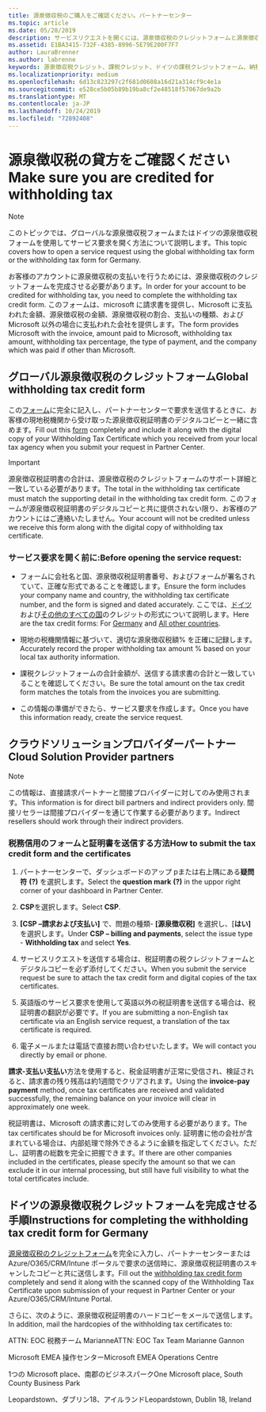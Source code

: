 ```yaml
---
title: 源泉徴収税のご購入をご確認ください。パートナーセンター
ms.topic: article
ms.date: 05/28/2019
description: サービスリクエストを開くには、源泉徴収税のクレジットフォームと源泉徴収税証明書の両方が必要です。
ms.assetid: E1BA3415-732F-4385-8996-5E79E200F7F7
author: LauraBrenner
ms.author: labrenne
keywords: 源泉徴収税クレジット、課税クレジット、ドイツの課税クレジットフォーム、納税クレジット
ms.localizationpriority: medium
ms.openlocfilehash: 6d13c823297c2f681d0608a16d21a314cf9c4e1a
ms.sourcegitcommit: e528ce5b05b89b19ba8cf2e48518f57067de9a2b
ms.translationtype: MT
ms.contentlocale: ja-JP
ms.lasthandoff: 10/24/2019
ms.locfileid: "72892408"
---
```

# <a name="make-sure-you-are-credited-for-withholding-tax"></a><span data-ttu-id="dfe93-104">源泉徴収税の貸方をご確認ください</span><span class="sxs-lookup"><span data-stu-id="dfe93-104">Make sure you are credited for withholding tax</span></span>

>[!Note]
><span data-ttu-id="dfe93-105">このトピックでは、グローバルな源泉徴収税フォームまたはドイツの源泉徴収税フォームを使用してサービス要求を開く方法について説明します。</span><span class="sxs-lookup"><span data-stu-id="dfe93-105">This topic covers how to open a service request using the global withholding tax form or the withholding tax form for Germany.</span></span>

<span data-ttu-id="dfe93-106">お客様のアカウントに源泉徴収税の支払いを行うためには、源泉徴収税のクレジットフォームを完成させる必要があります。</span><span class="sxs-lookup"><span data-stu-id="dfe93-106">In order for your account to be credited for withholding tax, you need to complete the withholding tax credit form.</span></span> <span data-ttu-id="dfe93-107">このフォームは、microsoft に請求書を提供し、Microsoft に支払われた金額、源泉徴収税の金額、源泉徴収税の割合、支払いの種類、および Microsoft 以外の場合に支払われた会社を提供します。</span><span class="sxs-lookup"><span data-stu-id="dfe93-107">The form provides Microsoft with the invoice, amount paid to Microsoft, withholding tax amount, withholding tax percentage, the type of payment, and the company which was paid if other than Microsoft.</span></span>  

## <a name="global-withholding-tax-credit-form"></a><span data-ttu-id="dfe93-108">グローバル源泉徴収税のクレジットフォーム</span><span class="sxs-lookup"><span data-stu-id="dfe93-108">Global withholding tax credit form</span></span>

<span data-ttu-id="dfe93-109">この[フォーム](https://query.prod.cms.rt.microsoft.com/cms/api/am/binary/RE30311)に完全に記入し、パートナーセンターで要求を送信するときに、お客様の現地税機関から受け取った源泉徴収税証明書のデジタルコピーと一緒に含めます。</span><span class="sxs-lookup"><span data-stu-id="dfe93-109">Fill out this [form](https://query.prod.cms.rt.microsoft.com/cms/api/am/binary/RE30311) completely and include it along with the digital copy of your Withholding Tax Certificate which you received from your local tax agency when you submit your request in Partner Center.</span></span>
>[!IMPORTANT]
><span data-ttu-id="dfe93-110">源泉徴収税証明書の合計は、源泉徴収税のクレジットフォームのサポート詳細と一致している必要があります。</span><span class="sxs-lookup"><span data-stu-id="dfe93-110">The total in the withholding tax certificate must match the supporting detail in the withholding tax credit form.</span></span> <span data-ttu-id="dfe93-111">このフォームが源泉徴収税証明書のデジタルコピーと共に提供されない限り、お客様のアカウントにはご連絡いたしません。</span><span class="sxs-lookup"><span data-stu-id="dfe93-111">Your account will not be credited unless we receive this form along with the digital copy of withholding tax certificate.</span></span>

### <a name="before-opening-the-service-request"></a><span data-ttu-id="dfe93-112">サービス要求を開く前に:</span><span class="sxs-lookup"><span data-stu-id="dfe93-112">Before opening the service request:</span></span>

- <span data-ttu-id="dfe93-113">フォームに会社名と国、源泉徴収税証明書番号、およびフォームが署名されていて、正確な形式であることを確認します。</span><span class="sxs-lookup"><span data-stu-id="dfe93-113">Ensure the form includes your company name and country, the withholding tax certificate number, and the form is signed and dated accurately.</span></span> <span data-ttu-id="dfe93-114">ここでは、[ドイツ](https://query.prod.cms.rt.microsoft.com/cms/api/am/binary/RE305Lo)および[その他のすべての国](https://query.prod.cms.rt.microsoft.com/cms/api/am/binary/RE30311)のクレジットの形式について説明します。</span><span class="sxs-lookup"><span data-stu-id="dfe93-114">Here are the tax credit forms: For [Germany](https://query.prod.cms.rt.microsoft.com/cms/api/am/binary/RE305Lo) and [All other countries](https://query.prod.cms.rt.microsoft.com/cms/api/am/binary/RE30311).</span></span>

- <span data-ttu-id="dfe93-115">現地の税機関情報に基づいて、適切な源泉徴収税額% を正確に記録します。</span><span class="sxs-lookup"><span data-stu-id="dfe93-115">Accurately record the proper withholding tax amount % based on your local tax authority information.</span></span>

- <span data-ttu-id="dfe93-116">課税クレジットフォームの合計金額が、送信する請求書の合計と一致していることを確認してください。</span><span class="sxs-lookup"><span data-stu-id="dfe93-116">Be sure the total amount on the tax credit form matches the totals from the invoices you are submitting.</span></span> 

- <span data-ttu-id="dfe93-117">この情報の準備ができたら、サービス要求を作成します。</span><span class="sxs-lookup"><span data-stu-id="dfe93-117">Once you have this information ready, create the service request.</span></span>

## <a name="cloud-solution-provider-partners"></a><span data-ttu-id="dfe93-118">クラウドソリューションプロバイダーパートナー</span><span class="sxs-lookup"><span data-stu-id="dfe93-118">Cloud Solution Provider partners</span></span>

>[!Note]
><span data-ttu-id="dfe93-119">この情報は、直接請求パートナーと間接プロバイダーに対してのみ使用されます。</span><span class="sxs-lookup"><span data-stu-id="dfe93-119">This information is for direct bill partners and indirect providers only.</span></span> <span data-ttu-id="dfe93-120">間接リセラーは間接プロバイダーを通じて作業する必要があります。</span><span class="sxs-lookup"><span data-stu-id="dfe93-120">Indirect resellers should work through their indirect providers.</span></span>

### <a name="how-to-submit-the-tax-credit-form-and-the-certificates"></a><span data-ttu-id="dfe93-121">税務信用のフォームと証明書を送信する方法</span><span class="sxs-lookup"><span data-stu-id="dfe93-121">How to submit the tax credit form and the certificates</span></span>

1. <span data-ttu-id="dfe93-122">パートナーセンターで、ダッシュボードのアップ pまたは右上隅にある**疑問符** **(?)** を選択します。</span><span class="sxs-lookup"><span data-stu-id="dfe93-122">Select the **question mark** **(?)** in the uppor right corner of your dashboard in Partner Center.</span></span>

2. <span data-ttu-id="dfe93-123">**CSP**を選択します。</span><span class="sxs-lookup"><span data-stu-id="dfe93-123">Select **CSP**.</span></span>

3. <span data-ttu-id="dfe93-124">**[CSP –請求および支払い]** で、問題の種類- **[源泉徴収税]** を選択し、[**はい]** を選択します。</span><span class="sxs-lookup"><span data-stu-id="dfe93-124">Under **CSP – billing and payments**, select the issue type - **Withholding tax** and select **Yes**.</span></span> 

4. <span data-ttu-id="dfe93-125">サービスリクエストを送信する場合は、税証明書の税クレジットフォームとデジタルコピーを必ず添付してください。</span><span class="sxs-lookup"><span data-stu-id="dfe93-125">When you submit the service request be sure to attach the tax credit form and digital copies of the tax certificates.</span></span>

5. <span data-ttu-id="dfe93-126">英語版のサービス要求を使用して英語以外の税証明書を送信する場合は、税証明書の翻訳が必要です。</span><span class="sxs-lookup"><span data-stu-id="dfe93-126">If you are submitting a non-English tax certificate via an English service request, a translation of the tax certificate is required.</span></span>

6. <span data-ttu-id="dfe93-127">電子メールまたは電話で直接お問い合わせいたします。</span><span class="sxs-lookup"><span data-stu-id="dfe93-127">We will contact you directly by email or phone.</span></span>

<span data-ttu-id="dfe93-128">**請求-支払い支払い**方法を使用すると、税金証明書が正常に受信され、検証されると、請求書の残り残高は約1週間でクリアされます。</span><span class="sxs-lookup"><span data-stu-id="dfe93-128">Using the **invoice-pay payment** method, once tax certificates are received and validated successfully, the remaining balance on your invoice will clear in approximately one week.</span></span> 

<span data-ttu-id="dfe93-129">税証明書は、Microsoft の請求書に対してのみ使用する必要があります。</span><span class="sxs-lookup"><span data-stu-id="dfe93-129">The tax certificates should be for Microsoft invoices only.</span></span> <span data-ttu-id="dfe93-130">証明書に他の会社が含まれている場合は、内部処理で除外できるように金額を指定してください。ただし、証明書の総数を完全に把握できます。</span><span class="sxs-lookup"><span data-stu-id="dfe93-130">If there are other companies included in the certificates, please specify the amount so that we can exclude it in our internal processing, but still have full visibility to what the total certificates include.</span></span> 

## <a name="instructions-for-completing-the-withholding-tax-credit-form-for-germany"></a><span data-ttu-id="dfe93-131">ドイツの源泉徴収税クレジットフォームを完成させる手順</span><span class="sxs-lookup"><span data-stu-id="dfe93-131">Instructions for completing the withholding tax credit form for Germany</span></span>

<span data-ttu-id="dfe93-132">[源泉徴収税のクレジットフォーム](https://query.prod.cms.rt.microsoft.com/cms/api/am/binary/RE305Lo)を完全に入力し、パートナーセンターまたは Azure/O365/CRM/Intune ポータルで要求の送信時に、源泉徴収税証明書のスキャンしたコピーと共に送信します。</span><span class="sxs-lookup"><span data-stu-id="dfe93-132">Fill out the [withholding tax credit form](https://query.prod.cms.rt.microsoft.com/cms/api/am/binary/RE305Lo) completely and send it along with the scanned copy of the Withholding Tax Certificate upon submission of your request in Partner Center or your Azure/O365/CRM/Intune Portal.</span></span> 

<span data-ttu-id="dfe93-133">さらに、次のように、源泉徴収税証明書のハードコピーをメールで送信します。</span><span class="sxs-lookup"><span data-stu-id="dfe93-133">In addition, mail the hardcopies of the withholding tax certificates to:</span></span>

<span data-ttu-id="dfe93-134">ATTN: EOC 税務チーム Marianne</span><span class="sxs-lookup"><span data-stu-id="dfe93-134">ATTN: EOC Tax Team Marianne Gannon</span></span>

<span data-ttu-id="dfe93-135">Microsoft EMEA 操作センター</span><span class="sxs-lookup"><span data-stu-id="dfe93-135">Microsoft EMEA Operations Centre</span></span>

<span data-ttu-id="dfe93-136">1つの Microsoft place、南郡のビジネスパーク</span><span class="sxs-lookup"><span data-stu-id="dfe93-136">One Microsoft place, South County Business Park</span></span>

<span data-ttu-id="dfe93-137">Leopardstown、ダブリン18、アイルランド</span><span class="sxs-lookup"><span data-stu-id="dfe93-137">Leopardstown, Dublin 18, Ireland</span></span>
